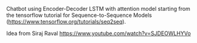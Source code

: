 Chatbot using Encoder-Decoder LSTM with attention model starting from the tensorflow tutorial for Sequence-to-Sequence Models (https://www.tensorflow.org/tutorials/seq2seq).

Idea from Siraj Raval
https://www.youtube.com/watch?v=SJDEOWLHYVo
